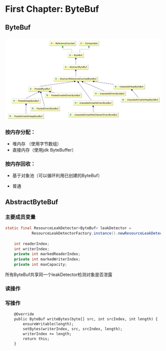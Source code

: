 # First Chapter: ByteBuf

## ByteBuf

### ![](/assets/ByteBuf.jpg)

### 按内存分配：

* 堆内存 （使用字节数组）
* 直接内存（使用jdk  ByteBuffer）

### 按内存回收：

* 基于对象池（可以循环利用已创建的ByteBuf）

* 普通

## AbstractByteBuf

### 主要成员变量

```java
static final ResourceLeakDetector<ByteBuf> leakDetector =
            ResourceLeakDetectorFactory.instance().newResourceLeakDetector(ByteBuf.class);

    int readerIndex;
    int writerIndex;
    private int markedReaderIndex;
    private int markedWriterIndex;
    private int maxCapacity;
```

所有ByteBuf共享同一个leakDetector检测对象是否泄露

### 读操作

### 写操作

```
    @Override
    public ByteBuf writeBytes(byte[] src, int srcIndex, int length) {
        ensureWritable(length);
        setBytes(writerIndex, src, srcIndex, length);
        writerIndex += length;
        return this;
    }
```



